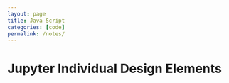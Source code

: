 ```yaml
---
layout: page
title: Java Script
categories: [code]
permalink: /notes/
---
```


# Jupyter Individual Design Elements
